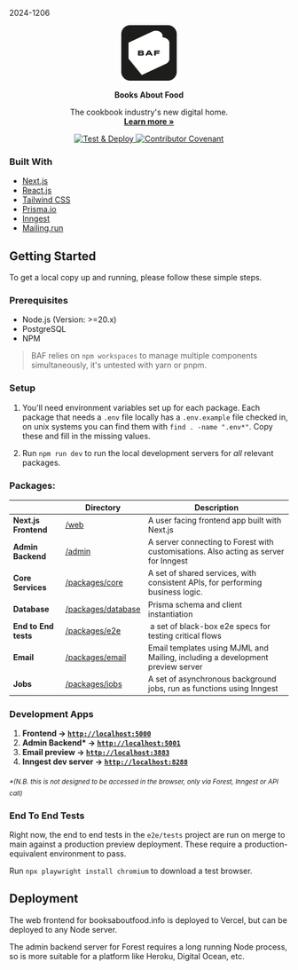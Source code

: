 2024-1206

<p align="center">
<img src="web/src/app/apple-icon.png" width="100px" />
</p>

<p align="center">
  <strong>Books About Food</strong>
</p>
<p align="center">
  The cookbook industry's new digital home.<br />
  <a href="https://booksaboutfood.info"><strong>Learn more »</strong></a>
</p>

<p align="center">
  <a href="https://github.com/samtgarson/books-about-food/actions/workflows/deploy.yml">
    <img src="https://github.com/samtgarson/books-about-food/actions/workflows/deploy.yml/badge.svg?branch=main" alt="Test &amp; Deploy" style="max-width: 100%;">
  </a>
  <a href="CODE_OF_CONDUCT.md">
    <img src="https://img.shields.io/badge/Contributor%20Covenant-2.1-4baaaa.svg" alt="Contributor Covenant" data-canonical-src="https://img.shields.io/badge/Contributor%20Covenant-2.1-4baaaa.svg" style="max-width: 100%;">
  </a>
</p>

### Built With

- [Next.js](https://nextjs.org/)
- [React.js](https://reactjs.org/)
- [Tailwind CSS](https://tailwindcss.com/)
- [Prisma.io](https://prisma.io/)
- [Inngest](https://inngest.com/)
- [Mailing.run](https://www.mailing.run/)

## Getting Started

To get a local copy up and running, please follow these simple steps.

### Prerequisites

- Node.js (Version: >=20.x)
- PostgreSQL
- NPM

> BAF relies on `npm workspaces` to manage multiple components simultaneously, it's untested with yarn or pnpm.

### Setup

1. You'll need environment variables set up for each package. Each package that needs a `.env` file locally has a `.env.example` file checked in, on unix systems you can find them with `find . -name ".env*"`. Copy these and fill in the missing values.

2. Run `npm run dev` to run the local development servers for _all_ relevant packages.

### Packages:

|                      | Directory                                 | Description                                                                          |
| -------------------- | ----------------------------------------- | ------------------------------------------------------------------------------------ |
| **Next.js Frontend** | [/web](`web`)                             | A user facing frontend app built with Next.js                                        |
| **Admin Backend**    | [/admin](`admin`)                         | A server connecting to Forest with customisations. Also acting as server for Inngest |
| **Core Services**    | [/packages/core](`packages/core`)         | A set of shared services, with consistent APIs, for performing business logic.       |
| **Database**         | [/packages/database](`packages/database`) | Prisma schema and client instantiation                                               |
| **End to End tests** | [/packages/e2e](`packages/e2e`)           |  a set of black-box e2e specs for testing critical flows                             |
| **Email**            | [/packages/email](`packages/email`)       | Email templates using MJML and Mailing, including a development preview server       |
| **Jobs**             | [/packages/jobs](`packages/jobs`)         | A set of asynchronous background jobs, run as functions using Inngest                |

### Development Apps

1. **Frontend → [`http://localhost:5000`](http://localhost:5000)**
2. **Admin Backend\* → [`http://localhost:5001`](http://localhost:5001)**
3. **Email preview → [`http://localhost:3883`](http://localhost:3883)**
4. **Inngest dev server → [`http://localhost:8288`](http://localhost:8288)**

<sub><em>\*(N.B. this is not designed to be accessed in the browser, only via Forest, Inngest or API call)</em></sub>

### End To End Tests

Right now, the end to end tests in the `e2e/tests` project are run on merge to main against a production preview deployment. These require a production-equivalent environment to pass.

Run `npx playwright install chromium` to download a test browser.

## Deployment

The web frontend for booksaboutfood.info is deployed to Vercel, but can be deployed to any Node server.

The admin backend server for Forest requires a long running Node process, so is more suitable for a platform like Heroku, Digital Ocean, etc.
